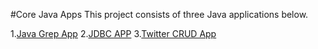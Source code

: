 #Core Java Apps
This project consists of three Java applications below.

1.[Java Grep App](./grep)
2.[JDBC APP](./jdbc)
3.[Twitter CRUD App](./twitter)
